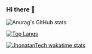 ### Hi there 👋


![Anurag's GitHub stats](https://github-readme-stats.vercel.app/api?username=JhonatanTech&show_icons=true&theme=radical&bg_color=000&border_color=D00FF7F&icon_color=A020F0&text_color=00FF7F&title_color=A020F0&&locale=pt-br&border_radius=20&hide_border=true)

[![Top Langs](https://github-readme-stats.vercel.app/api/top-langs/?username=JhonatanTech&layout=compact&bg_color=000&border_color=D00FF7F&icon_color=A020F0&text_color=00FF7F&title_color=A020F0&locale=pt-br&border_radius=20&hide_border=true)](https://github.com/JhonatanTech/github-readme-stats)

[![JhonatanTech wakatime stats](https://github-readme-stats.vercel.app/api/wakatime?username=JhonatanTech&border_color=D00FF7F&text_color=00FF7F&bg_color=000&title_color=A020F0&border_radius=20&hide_border=true)](https://github.com/JhonatanTech/github-readme-stats)
